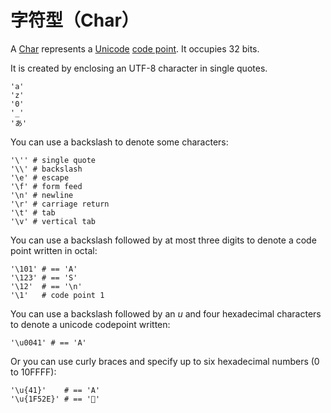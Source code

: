 # 字符型（Char）

A [Char](http://crystal-lang.org/api/Char.html) represents a [Unicode](http://en.wikipedia.org/wiki/Unicode) [code point](http://en.wikipedia.org/wiki/Code_point).
It occupies 32 bits.

It is created by enclosing an UTF-8 character in single quotes.

```crystal
'a'
'z'
'0'
'_'
'あ'
```

You can use a backslash to denote some characters:

```crystal
'\'' # single quote
'\\' # backslash
'\e' # escape
'\f' # form feed
'\n' # newline
'\r' # carriage return
'\t' # tab
'\v' # vertical tab
```

You can use a backslash followed by at most three digits to denote a code point written in octal:

```crystal
'\101' # == 'A'
'\123' # == 'S'
'\12'  # == '\n'
'\1'   # code point 1
```

You can use a backslash followed by an *u* and four hexadecimal characters to denote a unicode codepoint written:

```crystal
'\u0041' # == 'A'
```

Or you can use curly braces and specify up to six hexadecimal numbers (0 to 10FFFF):

```crystal
'\u{41}'    # == 'A'
'\u{1F52E}' # == '🔮'
```
